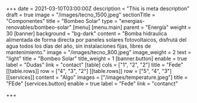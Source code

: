 +++
date = 2021-03-10T03:00:00Z
description = "This is meta description"
draft = true
image = "/images/tecno_1500.jpeg"
sectionTitle = "Componentes"
title = "Bombeo Solar"
type = "energias-renovables/bombeo-solar"
[menu]
[menu.main]
parent = "Energía"
weight = 30
[banner]
background = "bg-dark"
content = "Bomba hidraulica alimentada de forma directa por paneles solares fotovoltaicos, disfrutá del agua todos los días del año, sin instalaciones  fijas, libres de mantenimiento."
image = "/images/tecno_800.jpeg"
image_weight = 2
text = "light"
title = "Bombeo Solar"
title_weight = 1
[banner.button]
enable = true
label = "Dudas"
link = "contact"
[table]
cols = ["1", "2", "2"]
title = "Fede"
[[table.rows]]
row = ["4", "3", "2"]
[[table.rows]]
row = ["5", "4", "3"]
[[services]]
content = "Algo"
images = ["/images/temperature.jpeg"]
title = "FEde"
[services.button]
enable = true
label = "Fede"
link = "contanct"

+++

